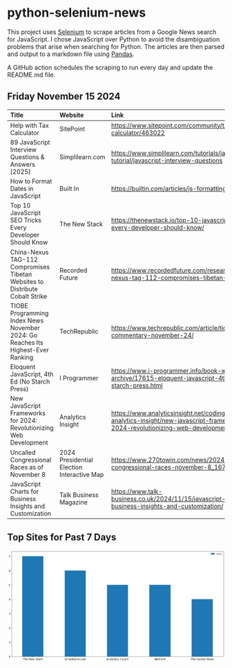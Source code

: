 # python-selenium-news

This project uses [Selenium](https://www.seleniumhq.org/) to scrape articles from a Google News search for JavaScript.
I chose JavaScript over Python to avoid the disambiguation problems that arise when searching for Python.
The articles are then parsed and output to a markdown file using [Pandas](https://pandas.pydata.org/).

A GitHub action schedules the scraping to run every day and update the README.md file.

## Friday November 15 2024


| Title                                                                           | Website                                    | Link                                                                                                                                    |
|:--------------------------------------------------------------------------------|:-------------------------------------------|:----------------------------------------------------------------------------------------------------------------------------------------|
| Help with Tax Calculator                                                        | SitePoint                                  | https://www.sitepoint.com/community/t/help-with-tax-calculator/463022                                                                   |
| 89 JavaScript Interview Questions & Answers [2025]                              | Simplilearn.com                            | https://www.simplilearn.com/tutorials/javascript-tutorial/javascript-interview-questions                                                |
| How to Format Dates in JavaScript                                               | Built In                                   | https://builtin.com/articles/js-formatting-date                                                                                         |
| Top 10 JavaScript SEO Tricks Every Developer Should Know                        | The New Stack                              | https://thenewstack.io/top-10-javascript-seo-tricks-every-developer-should-know/                                                        |
| China-Nexus TAG-112 Compromises Tibetan Websites to Distribute Cobalt Strike    | Recorded Future                            | https://www.recordedfuture.com/research/china-nexus-tag-112-compromises-tibetan-websites                                                |
| TIOBE Programming Index News November 2024: Go Reaches Its Highest-Ever Ranking | TechRepublic                               | https://www.techrepublic.com/article/tiobe-index-commentary-november-24/                                                                |
| Eloquent JavaScript, 4th Ed (No Starch Press)                                   | I Programmer                               | https://www.i-programmer.info/book-watch-archive/17615-eloquent-javascript-4th-ed-no-starch-press.html                                  |
| New JavaScript Frameworks for 2024: Revolutionizing Web Development             | Analytics Insight                          | https://www.analyticsinsight.net/coding/javascript-analytics-insight/new-javascript-frameworks-for-2024-revolutionizing-web-development |
| Uncalled Congressional Races as of November 8                                   | 2024 Presidential Election Interactive Map | https://www.270towin.com/news/2024/11/08/uncalled-congressional-races-november-8_1678.html                                              |
| JavaScript Charts for Business Insights and Customization                       | Talk Business Magazine                     | https://www.talk-business.co.uk/2024/11/15/javascript-charts-for-business-insights-and-customization/                                   |
## Top Sites for Past 7 Days

![Graph of Top Sites](https://raw.githubusercontent.com/dan-mba/python-selenium-news/main/last-week.png)

